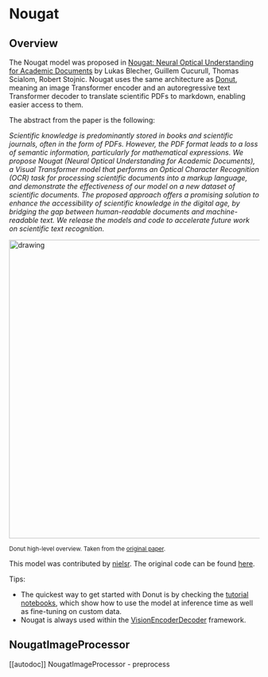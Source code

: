 <!--Copyright 2023 The HuggingFace Team. All rights reserved.

Licensed under the Apache License, Version 2.0 (the "License"); you may not use this file except in compliance with the
License. You may obtain a copy of the License at

http://www.apache.org/licenses/LICENSE-2.0

Unless required by applicable law or agreed to in writing, software distributed under the License is distributed on an
"AS IS" BASIS, WITHOUT WARRANTIES OR CONDITIONS OF ANY KIND, either express or implied. See the License for the

⚠️ Note that this file is in Markdown but contain specific syntax for our doc-builder (similar to MDX) that may not be
rendered properly in your Markdown viewer.

specific language governing permissions and limitations under the License. -->

# Nougat

## Overview

The Nougat model was proposed in [Nougat: Neural Optical Understanding for Academic Documents](https://arxiv.org/abs/2308.13418) by
Lukas Blecher, Guillem Cucurull, Thomas Scialom, Robert Stojnic. Nougat uses the same architecture as [Donut](donut), meaning an image Transformer
encoder and an autoregressive text Transformer decoder to translate scientific PDFs to markdown, enabling easier access to them.

The abstract from the paper is the following:

*Scientific knowledge is predominantly stored in books and scientific journals, often in the form of PDFs. However, the PDF format leads to a loss of semantic information, particularly for mathematical expressions. We propose Nougat (Neural Optical Understanding for Academic Documents), a Visual Transformer model that performs an Optical Character Recognition (OCR) task for processing scientific documents into a markup language, and demonstrate the effectiveness of our model on a new dataset of scientific documents. The proposed approach offers a promising solution to enhance the accessibility of scientific knowledge in the digital age, by bridging the gap between human-readable documents and machine-readable text. We release the models and code to accelerate future work on scientific text recognition.*

<img src="https://huggingface.co/datasets/huggingface/documentation-images/resolve/main/transformers/model_doc/donut_architecture.jpg"
alt="drawing" width="600"/>

<small> Donut high-level overview. Taken from the <a href="https://arxiv.org/abs/2111.15664">original paper</a>. </small>

This model was contributed by [nielsr](https://huggingface.co/nielsr). The original code can be found
[here](https://github.com/facebookresearch/nougat).

Tips:

- The quickest way to get started with Donut is by checking the [tutorial
  notebooks](https://github.com/NielsRogge/Transformers-Tutorials/tree/master/Donut), which show how to use the model
  at inference time as well as fine-tuning on custom data.
- Nougat is always used within the [VisionEncoderDecoder](vision-encoder-decoder) framework.

## NougatImageProcessor

[[autodoc]] NougatImageProcessor
    - preprocess